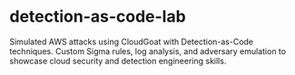# detection-as-code-lab
Simulated AWS attacks using CloudGoat with Detection-as-Code techniques. Custom Sigma rules, log analysis, and adversary emulation to showcase cloud security and detection engineering skills.
